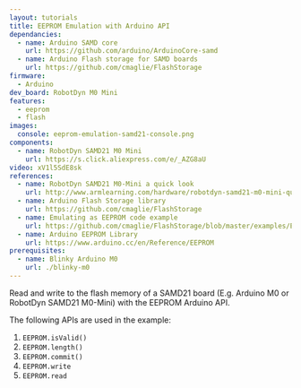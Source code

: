 ```yaml
---
layout: tutorials
title: EEPROM Emulation with Arduino API
dependancies:
  - name: Arduino SAMD core
    url: https://github.com/arduino/ArduinoCore-samd
  - name: Arduino Flash storage for SAMD boards
    url: https://github.com/cmaglie/FlashStorage
firmware:
  - Arduino
dev_board: RobotDyn M0 Mini
features:
  - eeprom
  - flash
images:
  console: eeprom-emulation-samd21-console.png
components:
  - name: RobotDyn SAMD21 M0 Mini
    url: https://s.click.aliexpress.com/e/_AZG8aU
video: xV1l5SdE8sk
references:
  - name: RobotDyn SAMD21 M0-Mini a quick look
    url: http://www.armlearning.com/hardware/robotdyn-samd21-m0-mini-quick-look.php
  - name: Arduino Flash Storage library
    url: https://github.com/cmaglie/FlashStorage
  - name: Emulating as EEPROM code example
    url: https://github.com/cmaglie/FlashStorage/blob/master/examples/EmulateEEPROM/EmulateEEPROM.ino
  - name: Arduino EEPROM Library
    url: https://www.arduino.cc/en/Reference/EEPROM
prerequisites:
  - name: Blinky Arduino M0
    url: ./blinky-m0
---
```


Read and write to the flash memory of a SAMD21 board (E.g. Arduino M0 or RobotDyn SAMD21 M0-Mini) with the EEPROM Arduino API.

The following APIs are used in the example:

1. `EEPROM.isValid()`
1. `EEPROM.length()`
1. `EEPROM.commit()`
1. `EEPROM.write`
1. `EEPROM.read`
